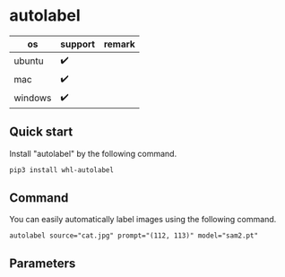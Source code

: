 # autolabel

<!-- [![Documentation Status](https://readthedocs.org/projects/cyber-record/badge/?version=latest)](https://cyber-record.readthedocs.io/en/latest/?badge=latest)

**[autolabel](https://cyber-record.readthedocs.io/en/latest/)** is a cyber record file offline parse tool. You can use `autolabel` to read messages from record file, or write messages to the record file. -->

| os      | support                 | remark |
|---------|-------------------------|--------|
| ubuntu  | :heavy_check_mark:      |        |
| mac     | :heavy_check_mark:      |        |
| windows | :heavy_check_mark:      |        |


## Quick start
Install "autolabel" by the following command.
```sh
pip3 install whl-autolabel
```

## Command
You can easily automatically label images using the following command.

```
autolabel source="cat.jpg" prompt="(112, 113)" model="sam2.pt"
```

## Parameters
